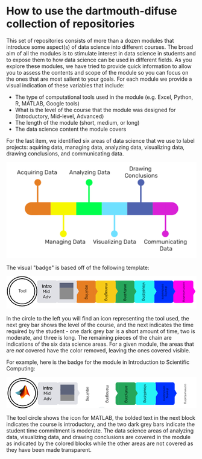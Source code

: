 # How to use the dartmouth-difuse collection of repositories

This set of repositories consists of more than a dozen modules that introduce some aspect(s) of data science into different courses.  The broad aim of all the modules is to stimulate interest in data science in students and to expose them to how data science can be used in different fields.  As you explore these modules, we have tried to provide quick information to allow you to assess the contents and scope of the module so you can focus on the ones that are most salient to your goals. For each module we provide a visual indication of these variables that include:
- The type of computational tools used in the module (e.g. Excel, Python, R, MATLAB, Google tools)
- What is the level of the course that the module was designed for (Introductory, Mid-level, Advanced)
- The length of the module (short, medium, or long)
- The data science content the module covers

For the last item, we identified six areas of data science that we use to label projects:  aquiring data, managing data, analyzing data, visualizing data, drawing conclusions, and communicating data.

![Six components of data science: aquiring data, managing data, analyzing data, visualizing data, drawing conclusions, and communicating data](DS-areas.png "Six components of data science: aquiring data, managing data, analyzing data, visualizing data, drawing conclusions, and communicating data")

The visual "badge" is based off of the following template:


![Visual badge template](badge-template.png "Visual badge template")

In the circle to the left you will find an icon representing the tool used, the next grey bar shows the level of the course, and the next indicates the time required by the student -  one dark grey bar is a short amount of time, two is moderate, and three is long.  The remaining pieces of the chain are indications of the six data science areas.  For a given module, the areas that are _not_ covered have the color removed, leaving the ones covered visible.  

For example, here is the badge for the module in Introduction to Scientific Computing:


![Medium length module for an introductory course using MATLAB and covering analyzing, visualizing data and drawing conclusions.](https://github.com/difuse-dartmouth/21X_ENGS20/blob/aa4dccf2b03d445d37adeee735e9dfb280473103/ENGS%2020%20badge.png "Medium length module for an introductory course using MATLAB and covering analyzing, visualizing data and drawing conclusions.")

The tool circle shows the icon for MATLAB, the bolded text in the next block indicates the course is introductory, and the two dark grey bars indicate the student time commitment is moderate.  The data science areas of analyzing data, visualizing data, and drawing conclusions are covered in the module as indicated by the colored blocks while the other areas are not covered as they have been made transparent.
